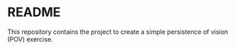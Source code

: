 # README

This repository contains the project to create a simple persistence of vision (POV) exercise.
